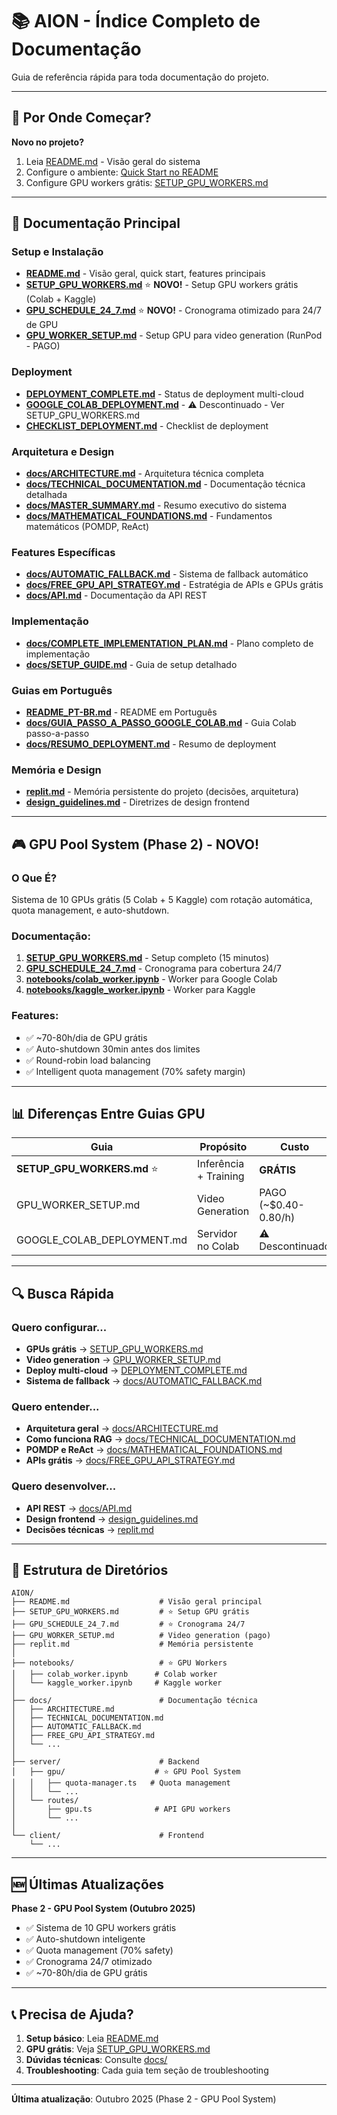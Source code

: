 # 📚 AION - Índice Completo de Documentação

Guia de referência rápida para toda documentação do projeto.

---

## 🎯 Por Onde Começar?

**Novo no projeto?**
1. Leia [README.md](./README.md) - Visão geral do sistema
2. Configure o ambiente: [Quick Start no README](./README.md#quick-start)
3. Configure GPU workers grátis: [SETUP_GPU_WORKERS.md](./SETUP_GPU_WORKERS.md)

---

## 📖 Documentação Principal

### Setup e Instalação
- **[README.md](./README.md)** - Visão geral, quick start, features principais
- **[SETUP_GPU_WORKERS.md](./SETUP_GPU_WORKERS.md)** ⭐ **NOVO!** - Setup GPU workers grátis (Colab + Kaggle)
- **[GPU_SCHEDULE_24_7.md](./GPU_SCHEDULE_24_7.md)** ⭐ **NOVO!** - Cronograma otimizado para 24/7 de GPU
- **[GPU_WORKER_SETUP.md](./GPU_WORKER_SETUP.md)** - Setup GPU para video generation (RunPod - PAGO)

### Deployment
- **[DEPLOYMENT_COMPLETE.md](./DEPLOYMENT_COMPLETE.md)** - Status de deployment multi-cloud
- **[GOOGLE_COLAB_DEPLOYMENT.md](./GOOGLE_COLAB_DEPLOYMENT.md)** - ⚠️ Descontinuado - Ver SETUP_GPU_WORKERS.md
- **[CHECKLIST_DEPLOYMENT.md](./CHECKLIST_DEPLOYMENT.md)** - Checklist de deployment

### Arquitetura e Design
- **[docs/ARCHITECTURE.md](./docs/ARCHITECTURE.md)** - Arquitetura técnica completa
- **[docs/TECHNICAL_DOCUMENTATION.md](./docs/TECHNICAL_DOCUMENTATION.md)** - Documentação técnica detalhada
- **[docs/MASTER_SUMMARY.md](./docs/MASTER_SUMMARY.md)** - Resumo executivo do sistema
- **[docs/MATHEMATICAL_FOUNDATIONS.md](./docs/MATHEMATICAL_FOUNDATIONS.md)** - Fundamentos matemáticos (POMDP, ReAct)

### Features Específicas
- **[docs/AUTOMATIC_FALLBACK.md](./docs/AUTOMATIC_FALLBACK.md)** - Sistema de fallback automático
- **[docs/FREE_GPU_API_STRATEGY.md](./docs/FREE_GPU_API_STRATEGY.md)** - Estratégia de APIs e GPUs grátis
- **[docs/API.md](./docs/API.md)** - Documentação da API REST

### Implementação
- **[docs/COMPLETE_IMPLEMENTATION_PLAN.md](./docs/COMPLETE_IMPLEMENTATION_PLAN.md)** - Plano completo de implementação
- **[docs/SETUP_GUIDE.md](./docs/SETUP_GUIDE.md)** - Guia de setup detalhado

### Guias em Português
- **[README_PT-BR.md](./README_PT-BR.md)** - README em Português
- **[docs/GUIA_PASSO_A_PASSO_GOOGLE_COLAB.md](./docs/GUIA_PASSO_A_PASSO_GOOGLE_COLAB.md)** - Guia Colab passo-a-passo
- **[docs/RESUMO_DEPLOYMENT.md](./docs/RESUMO_DEPLOYMENT.md)** - Resumo de deployment

### Memória e Design
- **[replit.md](./replit.md)** - Memória persistente do projeto (decisões, arquitetura)
- **[design_guidelines.md](./design_guidelines.md)** - Diretrizes de design frontend

---

## 🎮 GPU Pool System (Phase 2) - NOVO!

### O Que É?
Sistema de 10 GPUs grátis (5 Colab + 5 Kaggle) com rotação automática, quota management, e auto-shutdown.

### Documentação:
1. **[SETUP_GPU_WORKERS.md](./SETUP_GPU_WORKERS.md)** - Setup completo (15 minutos)
2. **[GPU_SCHEDULE_24_7.md](./GPU_SCHEDULE_24_7.md)** - Cronograma para cobertura 24/7
3. **[notebooks/colab_worker.ipynb](./notebooks/colab_worker.ipynb)** - Worker para Google Colab
4. **[notebooks/kaggle_worker.ipynb](./notebooks/kaggle_worker.ipynb)** - Worker para Kaggle

### Features:
- ✅ ~70-80h/dia de GPU grátis
- ✅ Auto-shutdown 30min antes dos limites
- ✅ Round-robin load balancing
- ✅ Intelligent quota management (70% safety margin)

---

## 📊 Diferenças Entre Guias GPU

| Guia | Propósito | Custo | Workers |
|------|-----------|-------|---------|
| **SETUP_GPU_WORKERS.md** ⭐ | Inferência + Training | **GRÁTIS** | Colab + Kaggle |
| GPU_WORKER_SETUP.md | Video Generation | PAGO (~$0.40-0.80/h) | RunPod + Modal |
| GOOGLE_COLAB_DEPLOYMENT.md | Servidor no Colab | ⚠️ Descontinuado | - |

---

## 🔍 Busca Rápida

### Quero configurar...
- **GPUs grátis** → [SETUP_GPU_WORKERS.md](./SETUP_GPU_WORKERS.md)
- **Video generation** → [GPU_WORKER_SETUP.md](./GPU_WORKER_SETUP.md)
- **Deploy multi-cloud** → [DEPLOYMENT_COMPLETE.md](./DEPLOYMENT_COMPLETE.md)
- **Sistema de fallback** → [docs/AUTOMATIC_FALLBACK.md](./docs/AUTOMATIC_FALLBACK.md)

### Quero entender...
- **Arquitetura geral** → [docs/ARCHITECTURE.md](./docs/ARCHITECTURE.md)
- **Como funciona RAG** → [docs/TECHNICAL_DOCUMENTATION.md](./docs/TECHNICAL_DOCUMENTATION.md)
- **POMDP e ReAct** → [docs/MATHEMATICAL_FOUNDATIONS.md](./docs/MATHEMATICAL_FOUNDATIONS.md)
- **APIs grátis** → [docs/FREE_GPU_API_STRATEGY.md](./docs/FREE_GPU_API_STRATEGY.md)

### Quero desenvolver...
- **API REST** → [docs/API.md](./docs/API.md)
- **Design frontend** → [design_guidelines.md](./design_guidelines.md)
- **Decisões técnicas** → [replit.md](./replit.md)

---

## 📁 Estrutura de Diretórios

```
AION/
├── README.md                    # Visão geral principal
├── SETUP_GPU_WORKERS.md         # ⭐ Setup GPU grátis
├── GPU_SCHEDULE_24_7.md         # ⭐ Cronograma 24/7
├── GPU_WORKER_SETUP.md          # Video generation (pago)
├── replit.md                    # Memória persistente
│
├── notebooks/                   # ⭐ GPU Workers
│   ├── colab_worker.ipynb      # Colab worker
│   └── kaggle_worker.ipynb     # Kaggle worker
│
├── docs/                        # Documentação técnica
│   ├── ARCHITECTURE.md
│   ├── TECHNICAL_DOCUMENTATION.md
│   ├── AUTOMATIC_FALLBACK.md
│   ├── FREE_GPU_API_STRATEGY.md
│   └── ...
│
├── server/                      # Backend
│   ├── gpu/                    # ⭐ GPU Pool System
│   │   ├── quota-manager.ts   # Quota management
│   │   └── ...
│   └── routes/
│       ├── gpu.ts              # API GPU workers
│       └── ...
│
└── client/                      # Frontend
    └── ...
```

---

## 🆕 Últimas Atualizações

**Phase 2 - GPU Pool System (Outubro 2025)**
- ✅ Sistema de 10 GPU workers grátis
- ✅ Auto-shutdown inteligente
- ✅ Quota management (70% safety)
- ✅ Cronograma 24/7 otimizado
- ✅ ~70-80h/dia de GPU grátis

---

## 📞 Precisa de Ajuda?

1. **Setup básico**: Leia [README.md](./README.md)
2. **GPU grátis**: Veja [SETUP_GPU_WORKERS.md](./SETUP_GPU_WORKERS.md)
3. **Dúvidas técnicas**: Consulte [docs/](./docs/)
4. **Troubleshooting**: Cada guia tem seção de troubleshooting

---

**Última atualização**: Outubro 2025 (Phase 2 - GPU Pool System)

